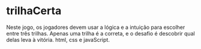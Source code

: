 # trilhaCerta
Neste jogo, os jogadores devem usar a lógica e a intuição para escolher entre três trilhas. Apenas uma trilha é a correta, e o desafio é descobrir qual delas leva à vitória.
html, css e javaScript.
